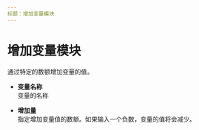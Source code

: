 ```yaml
---
标题：增加变量模块
---
```


# 增加变量模块

通过特定的数额增加变量的值。

- **变量名称** <br>
  变量的名称

- **增加量** <br>
  指定增加变量值的数额。如果输入一个负数，变量的值将会减少。